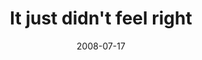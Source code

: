 ---
layout: base.njk
title : 'It just didn&#39;t feel right' 
view_title : 'It just didn&#39;t feel right' 
year : '2008' 
date : '2008-07-17' 
img_file : '/drawing/itjustdidntfeelright.jpg' 
html_file : 'itjustdidntfeelright' 
next_html : 'myheartgoesouttoyou.html' 
year_order : '324' 
permalink : "title/{{html_file}}.html"
---